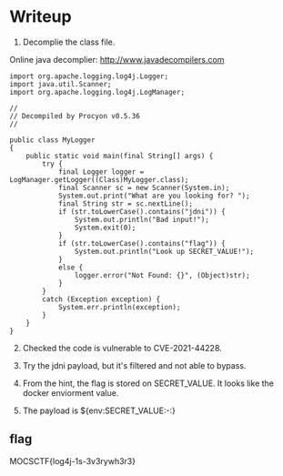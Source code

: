 # Writeup
1. Decomplie the class file.

Online java decomplier:
http://www.javadecompilers.com

```
import org.apache.logging.log4j.Logger;
import java.util.Scanner;
import org.apache.logging.log4j.LogManager;

// 
// Decompiled by Procyon v0.5.36
// 

public class MyLogger
{
    public static void main(final String[] args) {
        try {
            final Logger logger = LogManager.getLogger((Class)MyLogger.class);
            final Scanner sc = new Scanner(System.in);
            System.out.print("What are you looking for? ");
            final String str = sc.nextLine();
            if (str.toLowerCase().contains("jdni")) {
                System.out.println("Bad input!");
                System.exit(0);
            }
            if (str.toLowerCase().contains("flag")) {
                System.out.println("Look up SECRET_VALUE!");
            }
            else {
                logger.error("Not Found: {}", (Object)str);
            }
        }
        catch (Exception exception) {
            System.err.println(exception);
        }
    }
}

```

2. Checked the code is vulnerable to CVE-2021-44228.

3. Try the jdni payload, but it's filtered and not able to bypass.

4. From the hint, the flag is stored on SECRET_VALUE. It looks like the docker enviorment value.

4. The payload is ${env:SECRET_VALUE:-:}

## flag
MOCSCTF{log4j-1s-3v3rywh3r3}